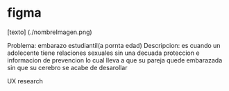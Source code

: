# figma

[texto] (./nombreImagen.png)

Problema:
embarazo estudiantil(a pornta edad)
Descripcion:
es cuando un adolecente tiene relaciones sexuales sin una decuada proteccion e informacion de prevencion lo cual lleva a que su pareja quede embarazada
sin que su cerebro se acabe de desarollar

UX research
